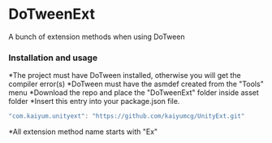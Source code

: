 # DoTweenExt
A bunch of extension methods when using DoTween

### Installation and usage
*The project must have DoTween installed, otherwise you will get the compiler error(s)
*DoTween must have the asmdef created from the "Tools" menu
*Download the repo and place the "DoTweenExt" folder inside asset folder
*Insert this entry into your package.json file.
```C#
"com.kaiyum.unityext": "https://github.com/kaiyumcg/UnityExt.git"
```
*All extension method name starts with "Ex"
